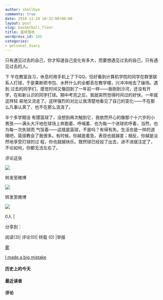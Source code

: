 ```yaml
---
author: shellbye
comments: true
date: 2010-11-20 10:32:00+00:00
layout: post
slug: basketball_floor
title: 篮球落地
wordpress_id: 165
categories:
- personal_diary
---
```


只有遇见过去的自己，你才知道自己变化有多大，而要想遇见过去的自己，只有遇见过去的人。

  


下 午在教室自习，休息时用手机上了下QQ，恰好看到计算机学院的同学在群里联系人打球，于是果断把书包、水杯什么的全都丢在教学楼，兴冲冲地去了操场。遇到 过去的同学们，感觉时间又像回到了一年前一样——我刚到沙河，还没有开学，在和新认识的同学打球。期中考完之后，我就突然觉得时间过的好快，一年就这样轻 易地又流走了。这样强烈的对比让我清楚地看见了自己的变化——不在那么凡事认真了，也不在那么汲汲了。 

  


半个多学期没 有摸篮球了，没想到再次触到它，我依然开心的像那个十六岁的小男孩——满头大汗地在球场上奔跑着、呼喊着、也为每一个进球欢呼着，当然，也为每一次失球而 气馁着——这就是篮球，不是吗？有得有失。生活也是一样的道理吧，篮球教会了我很多。有时候，你越是着急，表现也就越差；相反，你越是淡然地享受打球的过 程，你也就越快乐。既然球已经投了出去，进不进就注定了，不论如何，你都无法左右了。  



































评论这张









![](http://b.bst.126.net/newpage/images/microblog.png?1)

转发至微博
















![](http://b.bst.126.net/newpage/images/microblog.png?1)

转发至微博













![](http://b.bst.126.net/style/common/tuijian.png)

0人 | 
	        
分享到： 






阅读(3)|
评论(0)|
转载 (0)
|举报



























[雾](http://bai444854713.blog.163.com/blog/static/163312182201010199390739/)





[I made a big mistake](http://bai444854713.blog.163.com/blog/static/1633121822010102410200350/)










#### 历史上的今天













#### 最近读者
















#### 评论






















